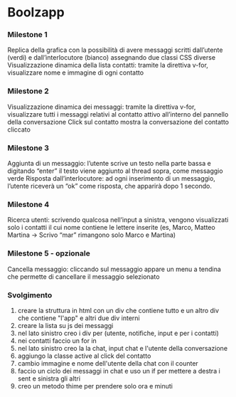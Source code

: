 Boolzapp
===
### Milestone 1
Replica della grafica con la possibilità di avere messaggi scritti dall’utente (verdi) e dall’interlocutore (bianco) assegnando due classi CSS diverse
Visualizzazione dinamica della lista contatti: tramite la direttiva v-for, visualizzare nome e immagine di ogni contatto
### Milestone 2
Visualizzazione dinamica dei messaggi: tramite la direttiva v-for, visualizzare tutti i messaggi relativi al contatto attivo all’interno del pannello della conversazione
Click sul contatto mostra la conversazione del contatto cliccato
### Milestone 3
Aggiunta di un messaggio: l’utente scrive un testo nella parte bassa e digitando “enter” il testo viene aggiunto al thread sopra, come messaggio verde
Risposta dall’interlocutore: ad ogni inserimento di un messaggio, l’utente riceverà un “ok” come risposta, che apparirà dopo 1 secondo.

### Milestone 4
Ricerca utenti: scrivendo qualcosa nell’input a sinistra, vengono visualizzati solo i contatti il cui nome contiene le lettere inserite (es, Marco, Matteo Martina -> Scrivo “mar” rimangono solo Marco e Martina)

### Milestone 5 - opzionale
Cancella messaggio: cliccando sul messaggio appare un menu a tendina che permette di cancellare il messaggio selezionato

### Svolgimento

1. creare la struttura in html con un div che contiene tutto e un altro div che contiene "l'app" e altri due div interni
1. creare la lista su js dei messaggi
1. nel lato sinistro creo i div per (utente, notifiche, input e per i contatti) 
1. nei contatti faccio un for in
1. nel lato sinistro creo la la chat, input chat e l'utente della conversazione
1. aggiungo la classe active al click del contatto
1. cambio immagine e nome dell'utente della chat con il counter
1. faccio un ciclo dei messaggi in chat e uso un if per mettere a destra i sent e sinistra gli altri
1. creo un metodo thime per prendere solo ora e minuti